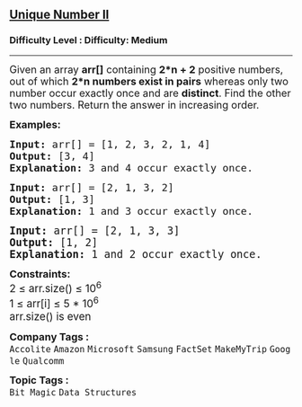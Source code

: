 <h2><a href="https://www.geeksforgeeks.org/problems/finding-the-numbers0215/1?_gl=1*1robtex*_up*MQ..*_gs*MQ..&gclid=CjwKCAjwn6LABhBSEiwAsNJrjv_UIGZo05ofBTWEYtzMZPDQTrS3T-0QDoAoDe_D6EJoFGDm6qRapBoCQysQAvD_BwE&gbraid=0AAAAAC9yBkAEwhpJZHeMh-l1liWrNrKie">Unique Number II</a></h2><h3>Difficulty Level : Difficulty: Medium</h3><hr><div class="problems_problem_content__Xm_eO"><p><span style="font-size: 18px;">Given an array <strong>arr[]</strong> containing <strong>2*n + 2</strong> positive numbers, out of which <strong>2*n numbers exist in pairs</strong> whereas only two number occur exactly once and are <strong>distinct</strong>. Find the other two numbers. Return the answer in increasing order.</span></p>
<p><span style="font-size: 18px;"><strong>Examples:</strong></span></p>
<pre><span style="font-size: 18px;"><strong>Input: </strong>arr[] = [1, 2, 3, 2, 1, 4]
<strong>Output: </strong>[3, 4] 
<strong>Explanation: </strong>3 and 4 occur exactly once.</span>
</pre>
<pre><span style="font-size: 18px;"><strong>Input: </strong>arr[] = [2, 1, 3, 2]
<strong>Output: </strong>[1, 3]
<strong>Explanation: </strong>1 and 3 occur exactly once.<br></span></pre>
<pre><span style="font-size: 14pt;"><strong>Input: </strong>arr[] = [2, 1, 3, 3]
<strong>Output: </strong>[1, 2]
<strong>Explanation: </strong>1 and 2 occur exactly once.</span></pre>
<p><span style="font-size: 18px;"><strong>Constraints:</strong><br><span style="font-size: 14pt;">2 ≤ arr.size() ≤ 10<sup>6&nbsp;</sup></span></span><br><span style="font-size: 14pt;">1 ≤ arr[i] ≤ 5 * 10<sup>6<br><span style="font-size: 14pt;">arr.size() is even</span></sup></span></p></div><p><span style=font-size:18px><strong>Company Tags : </strong><br><code>Accolite</code>&nbsp;<code>Amazon</code>&nbsp;<code>Microsoft</code>&nbsp;<code>Samsung</code>&nbsp;<code>FactSet</code>&nbsp;<code>MakeMyTrip</code>&nbsp;<code>Google</code>&nbsp;<code>Qualcomm</code>&nbsp;<br><p><span style=font-size:18px><strong>Topic Tags : </strong><br><code>Bit Magic</code>&nbsp;<code>Data Structures</code>&nbsp;